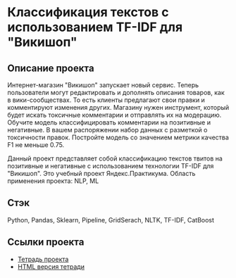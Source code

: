 
# Классификация текстов с использованием TF-IDF для "Викишоп"

## Описание проекта
Интернет-магазин "Викишоп" запускает новый сервис. Теперь пользователи могут редактировать и дополнять описания товаров, как в вики-сообществах. То есть клиенты предлагают свои правки и комментируют изменения других. Магазину нужен инструмент, который будет искать токсичные комментарии и отправлять их на модерацию. Обучите модель классифицировать комментарии на позитивные и негативные. В вашем распоряжении набор данных с разметкой о токсичности правок. Постройте модель со значением метрики качества F1 не меньше 0.75.

Данный проект представляет собой классификацию текстов твитов на позитивные и негативные с использованием технологии TF-IDF для "Викишоп". Это учебный проект Яндекс.Практикума. Область применения проекта: NLP, ML

## Стэк
Python, Pandas, Sklearn, Pipeline, GridSerach, NLTK, TF-IDF, CatBoost

## Ссылки проекта
- [Тетрадь проекта](notebook.ipynb)
- [HTML версия тетради](https://microsegment.ru/portfolio/nlp_classification_tfidf_wikishop/)

